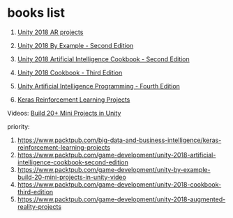 # books list

1. [Unity 2018 AR projects](https://www.packtpub.com/game-development/unity-2018-augmented-reality-projects)

2. [Unity 2018 By Example - Second Edition](https://subscription.packtpub.com/book/game_development/9781788398701)

3. [Unity 2018 Artificial Intelligence Cookbook - Second Edition](https://www.packtpub.com/game-development/unity-2018-artificial-intelligence-cookbook-second-edition#tab-label-table.of.contents)

4. [Unity 2018 Cookbook - Third Edition](https://www.packtpub.com/game-development/unity-2018-cookbook-third-edition)

5. [Unity Artificial Intelligence Programming - Fourth Edition](https://www.packtpub.com/game-development/unity-artificial-intelligence-programming-fourth-edition)

6. [Keras Reinforcement Learning Projects](https://www.packtpub.com/big-data-and-business-intelligence/keras-reinforcement-learning-projects)


Videos:
[Build 20+ Mini Projects in Unity ](https://www.packtpub.com/game-development/unity-by-example-build-20-mini-projects-in-unity-video)



priority:


1. https://www.packtpub.com/big-data-and-business-intelligence/keras-reinforcement-learning-projects
2. https://www.packtpub.com/game-development/unity-2018-artificial-intelligence-cookbook-second-edition
3. https://www.packtpub.com/game-development/unity-by-example-build-20-mini-projects-in-unity-video
4. https://www.packtpub.com/game-development/unity-2018-cookbook-third-edition
5. https://www.packtpub.com/game-development/unity-2018-augmented-reality-projects